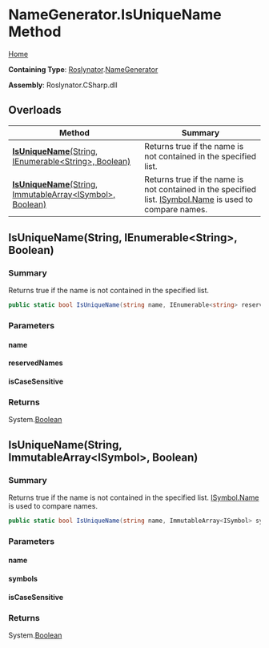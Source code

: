 # NameGenerator\.IsUniqueName Method

[Home](../../../README.md)

**Containing Type**: [Roslynator](../../README.md)\.[NameGenerator](../README.md)

**Assembly**: Roslynator\.CSharp\.dll

## Overloads

| Method | Summary |
| ------ | ------- |
| [**IsUniqueName**(String, IEnumerable\<String>, Boolean)](#Roslynator_NameGenerator_IsUniqueName_System_String_System_Collections_Generic_IEnumerable_System_String__System_Boolean_) | Returns true if the name is not contained in the specified list\. |
| [**IsUniqueName**(String, ImmutableArray\<ISymbol>, Boolean)](#Roslynator_NameGenerator_IsUniqueName_System_String_System_Collections_Immutable_ImmutableArray_Microsoft_CodeAnalysis_ISymbol__System_Boolean_) | Returns true if the name is not contained in the specified list\. [ISymbol.Name](https://docs.microsoft.com/en-us/dotnet/api/microsoft.codeanalysis.isymbol.name) is used to compare names\. |

## IsUniqueName\(String, IEnumerable\<String>, Boolean\)<a name="Roslynator_NameGenerator_IsUniqueName_System_String_System_Collections_Generic_IEnumerable_System_String__System_Boolean_"></a>

### Summary

Returns true if the name is not contained in the specified list\.

```csharp
public static bool IsUniqueName(string name, IEnumerable<string> reservedNames, bool isCaseSensitive = true)
```

### Parameters

#### name

#### reservedNames

#### isCaseSensitive

### Returns

System\.[Boolean](https://docs.microsoft.com/en-us/dotnet/api/system.boolean)

## IsUniqueName\(String, ImmutableArray\<ISymbol>, Boolean\)<a name="Roslynator_NameGenerator_IsUniqueName_System_String_System_Collections_Immutable_ImmutableArray_Microsoft_CodeAnalysis_ISymbol__System_Boolean_"></a>

### Summary

Returns true if the name is not contained in the specified list\. [ISymbol.Name](https://docs.microsoft.com/en-us/dotnet/api/microsoft.codeanalysis.isymbol.name) is used to compare names\.

```csharp
public static bool IsUniqueName(string name, ImmutableArray<ISymbol> symbols, bool isCaseSensitive = true)
```

### Parameters

#### name

#### symbols

#### isCaseSensitive

### Returns

System\.[Boolean](https://docs.microsoft.com/en-us/dotnet/api/system.boolean)

